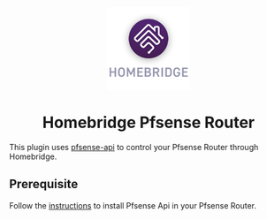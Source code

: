 <p align="center">

<img src="https://github.com/homebridge/branding/raw/master/logos/homebridge-wordmark-logo-vertical.png" width="150">

</p>

<span align="center">

# Homebridge Pfsense Router

</span>

This plugin uses [pfsense-api](https://github.com/jaredhendrickson13/pfsense-api) to control your Pfsense Router through Homebridge.

## Prerequisite

Follow the [instructions](https://github.com/jaredhendrickson13/pfsense-api#installation) to install Pfsense Api in your Pfsense Router.